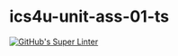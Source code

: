 # ics4u-unit-ass-01-ts
[![GitHub's Super Linter](https://github.com/daniel-pawelko-ics20/ics4u-unit-ass-01-ts/workflows/GitHub's%20Super%20Linter/badge.svg)](https://github.com/daniel-pawelko-ics20/ics4u-unit-ass-01-ts/actions)
